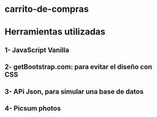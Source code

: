 # carrito-de-compras

# Herramientas utilizadas

## 1- JavaScript Vanilla
## 2- getBootstrap.com: para evitar el diseño con CSS 
## 3- APi Json, para simular una base de datos
## 4- Picsum photos

